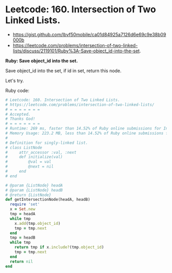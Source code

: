 # Leetcode: 160. Intersection of Two Linked Lists.

- https://gist.github.com/lbvf50mobile/ca01d84925a7126d6e69c9e38b09000b
- https://leetcode.com/problems/intersection-of-two-linked-lists/discuss/2119101/Ruby%3A-Save-object_id-into-the-set.

**Ruby: Save object_id into the set.**

Save object_id into the set, if id in set, return this node.

Let's try.

Ruby code:
```Ruby
# Leetcode: 160. Intersection of Two Linked Lists.
# https://leetcode.com/problems/intersection-of-two-linked-lists/
# = = = = = = =
# Accepted.
# Thanks God!
# = = = = = = =
# Runtime: 269 ms, faster than 14.52% of Ruby online submissions for Intersection of Two Linked Lists.
# Memory Usage: 223.2 MB, less than 14.52% of Ruby online submissions for Intersection of Two Linked Lists.
#
# Definition for singly-linked list.
# class ListNode
#     attr_accessor :val, :next
#     def initialize(val)
#         @val = val
#         @next = nil
#     end
# end

# @param {ListNode} headA
# @param {ListNode} headB
# @return {ListNode}
def getIntersectionNode(headA, headB)
  require 'set'
  x = Set.new
  tmp = headA
  while tmp
    x.add(tmp.object_id)
    tmp = tmp.next
  end
  tmp = headB
  while tmp
    return tmp if x.include?(tmp.object_id)
    tmp = tmp.next
  end
  return nil
end
```
